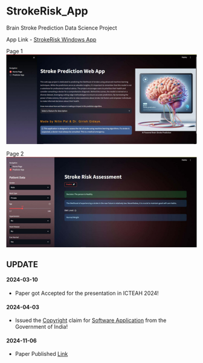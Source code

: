 # StrokeRisk_App
Brain Stroke Prediction Data Science Project

App Link - [StrokeRisk Windows App](https://drive.google.com/file/d/1jOo2tW9kZqtIweRbTol3oIPQd_Re49Iy/view?usp=sharing)


Page 1 
![cap1](https://github.com/palnitin24/StrokeRisk_App/blob/main/Assets/cap1.JPG)

Page 2
![cap2](https://github.com/palnitin24/StrokeRisk_App/blob/main/Assets/cap2.JPG)


## UPDATE
#### 2024-03-10
- Paper got Accepted for the presentation in ICTEAH 2024!

#### 2024-04-03
- Issued the [Copyright](https://github.com/palnitin24/StrokeRisk_App/blob/main/AppCode_Copyright.pdf) claim for [Software Application](https://drive.google.com/file/d/1jOo2tW9kZqtIweRbTol3oIPQd_Re49Iy/view?usp=sharing) from the Government of India!

#### 2024-11-06
- Paper Published [Link](https://www.routledge.com/Technologies-for-Energy-Agriculture-and-Healthcare/Nikam-Kulkarni-Narwane-Mehendale-More/p/book/9781032980287)
